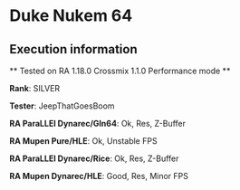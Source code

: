 # Duke Nukem 64 

## Execution information


** Tested on RA 1.18.0 Crossmix 1.1.0 Performance mode **


**Rank**: SILVER


**Tester**: JeepThatGoesBoom



**RA ParaLLEl Dynarec/Gln64**: Ok, Res, Z-Buffer


**RA Mupen Pure/HLE**: Ok, Unstable FPS


**RA ParaLLEl Dynarec/Rice**: Ok, Res, Z-Buffer


**RA Mupen Dynarec/HLE**: Good, Res, Minor FPS